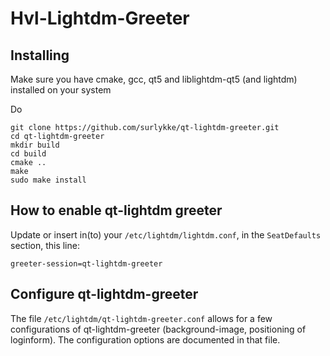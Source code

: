 # Hvl-Lightdm-Greeter

## Installing

Make sure you have cmake, gcc, qt5 and liblightdm-qt5 (and lightdm) installed on your system

Do
    
```shell
git clone https://github.com/surlykke/qt-lightdm-greeter.git
cd qt-lightdm-greeter
mkdir build
cd build
cmake ..
make 
sudo make install
```

## How to enable qt-lightdm greeter

Update or insert in(to) your `/etc/lightdm/lightdm.conf`, in the `SeatDefaults` section, this line:

    greeter-session=qt-lightdm-greeter

## Configure qt-lightdm-greeter

The file `/etc/lightdm/qt-lightdm-greeter.conf` allows for a 
few configurations of qt-lightdm-greeter (background-image, positioning of loginform). 
The configuration options are documented in that file.